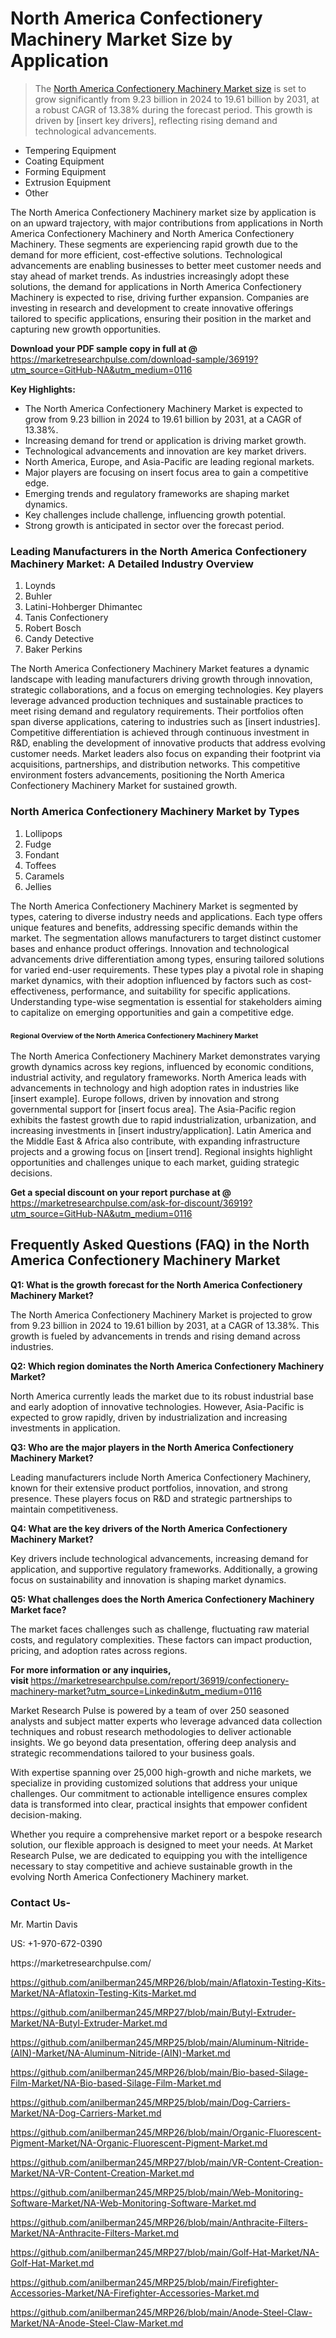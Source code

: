 <h1>North America Confectionery Machinery Market&nbsp;Size by Application</h1><blockquote><p>The <a href="https://marketresearchpulse.com/download-sample/36919?utm_source=GitHub-NA&amp;utm_medium=0116">North America Confectionery Machinery Market size</a> is set to grow significantly from 9.23 billion in 2024 to 19.61 billion by 2031, at a robust CAGR of 13.38% during the forecast period. This growth is driven by [insert key drivers], reflecting rising demand and technological advancements.</p></blockquote><ul><li>Tempering Equipment <li> Coating Equipment <li> Forming Equipment <li> Extrusion Equipment <li> Other</li></ul><p>The North America Confectionery Machinery market size by application is on an upward trajectory, with major contributions from applications in North America Confectionery Machinery and North America Confectionery Machinery. These segments are experiencing rapid growth due to the demand for more efficient, cost-effective solutions. Technological advancements are enabling businesses to better meet customer needs and stay ahead of market trends. As industries increasingly adopt these solutions, the demand for applications in North America Confectionery Machinery is expected to rise, driving further expansion. Companies are investing in research and development to create innovative offerings tailored to specific applications, ensuring their position in the market and capturing new growth opportunities.</p><p><strong>Download your PDF sample copy in full at @ </strong><a href="https://marketresearchpulse.com/download-sample/36919?utm_source=GitHub-NA&amp;utm_medium=0116">https://marketresearchpulse.com/download-sample/36919?utm_source=GitHub-NA&amp;utm_medium=0116</a></p><p><strong>Key Highlights: </strong></p><ul><li>The North America Confectionery Machinery Market is expected to grow from 9.23 billion in 2024 to 19.61 billion by 2031, at a CAGR of 13.38%.</li><li>Increasing demand for trend or application is driving market growth.</li><li>Technological advancements and innovation are key market drivers.</li><li>North America, Europe, and Asia-Pacific are leading regional markets.</li><li>Major players are focusing on insert focus area to gain a competitive edge.</li><li>Emerging trends and regulatory frameworks are shaping market dynamics.</li><li>Key challenges include challenge, influencing growth potential.</li><li>Strong growth is anticipated in sector over the forecast period.</li></ul><h3>Leading Manufacturers in the North America Confectionery Machinery Market: A Detailed Industry Overview</h3><ol><li>Loynds</li><li>Buhler</li><li>Latini-Hohberger Dhimantec</li><li>Tanis Confectionery</li><li>Robert Bosch</li><li>Candy Detective</li><li>Baker Perkins</li></ol><div class="flex max-w-full flex-col flex-grow"><div class="min-h-8 text-message flex w-full flex-col items-end gap-2 whitespace-normal break-words [.text-message+&amp;]:mt-5" dir="auto" data-message-author-role="assistant" data-message-id="fd8432e4-4910-450d-b182-61b7bfb0a01f" data-message-model-slug="gpt-4o"><div class="flex w-full flex-col gap-1 empty:hidden first:pt-[3px]"><div class="markdown prose w-full break-words dark:prose-invert light"><p>The North America Confectionery Machinery Market features a dynamic landscape with leading manufacturers driving growth through innovation, strategic collaborations, and a focus on emerging technologies. Key players leverage advanced production techniques and sustainable practices to meet rising demand and regulatory requirements. Their portfolios often span diverse applications, catering to industries such as [insert industries]. Competitive differentiation is achieved through continuous investment in R&amp;D, enabling the development of innovative products that address evolving customer needs. Market leaders also focus on expanding their footprint via acquisitions, partnerships, and distribution networks. This competitive environment fosters advancements, positioning the North America Confectionery Machinery Market for sustained growth.</p></div></div></div></div><h3>North America Confectionery Machinery Market by Types</h3><ol><li>Lollipops <li> Fudge <li> Fondant <li> Toffees <li> Caramels <li> Jellies</li></ol><div class="flex max-w-full flex-col flex-grow"><div class="min-h-8 text-message flex w-full flex-col items-end gap-2 whitespace-normal break-words [.text-message+&amp;]:mt-5" dir="auto" data-message-author-role="assistant" data-message-id="084470be-0bb7-4664-bddf-5156b4f41249" data-message-model-slug="gpt-4o-mini"><div class="flex w-full flex-col gap-1 empty:hidden first:pt-[3px]"><div class="markdown prose w-full break-words dark:prose-invert light"><p>The North America Confectionery Machinery Market is segmented by types, catering to diverse industry needs and applications. Each type offers unique features and benefits, addressing specific demands within the market. The segmentation allows manufacturers to target distinct customer bases and enhance product offerings. Innovation and technological advancements drive differentiation among types, ensuring tailored solutions for varied end-user requirements. These types play a pivotal role in shaping market dynamics, with their adoption influenced by factors such as cost-effectiveness, performance, and suitability for specific applications. Understanding type-wise segmentation is essential for stakeholders aiming to capitalize on emerging opportunities and gain a competitive edge.</p></div></div></div></div><h3><span style="font-size: 11px;">Regional Overview of the North America Confectionery Machinery Market</span></h3><div class="flex max-w-full flex-col flex-grow"><div class="min-h-8 text-message flex w-full flex-col items-end gap-2 whitespace-normal break-words [.text-message+&amp;]:mt-5" dir="auto" data-message-author-role="assistant" data-message-id="e9038762-ce64-4e30-91c9-9bd413514231" data-message-model-slug="gpt-4o-mini"><div class="flex w-full flex-col gap-1 empty:hidden first:pt-[3px]"><div class="markdown prose w-full break-words dark:prose-invert light"><p>The North America Confectionery Machinery Market demonstrates varying growth dynamics across key regions, influenced by economic conditions, industrial activity, and regulatory frameworks. North America leads with advancements in technology and high adoption rates in industries like [insert example]. Europe follows, driven by innovation and strong governmental support for [insert focus area]. The Asia-Pacific region exhibits the fastest growth due to rapid industrialization, urbanization, and increasing investments in [insert industry/application]. Latin America and the Middle East &amp; Africa also contribute, with expanding infrastructure projects and a growing focus on [insert trend]. Regional insights highlight opportunities and challenges unique to each market, guiding strategic decisions.</p></div></div></div></div><p><strong>Get a special discount on your report purchase at @ </strong><a href="https://marketresearchpulse.com/ask-for-discount/36919?utm_source=GitHub-NA&amp;utm_medium=0116">https://marketresearchpulse.com/ask-for-discount/36919?utm_source=GitHub-NA&amp;utm_medium=0116</a></p><h2>Frequently Asked Questions (FAQ) in the North America Confectionery Machinery Market</h2><p><strong>Q1: What is the growth forecast for the North America Confectionery Machinery Market?</strong></p><p>The North America Confectionery Machinery Market is projected to grow from 9.23 billion in 2024 to 19.61 billion by 2031, at a CAGR of 13.38%. This growth is fueled by advancements in trends and rising demand across industries.</p><p><strong>Q2: Which region dominates the North America Confectionery Machinery Market?</strong></p><p>North America currently leads the market due to its robust industrial base and early adoption of innovative technologies. However, Asia-Pacific is expected to grow rapidly, driven by industrialization and increasing investments in application.</p><p><strong>Q3: Who are the major players in the North America Confectionery Machinery Market?</strong></p><p>Leading manufacturers include North America Confectionery Machinery, known for their extensive product portfolios, innovation, and strong presence. These players focus on R&amp;D and strategic partnerships to maintain competitiveness.</p><p><strong>Q4: What are the key drivers of the North America Confectionery Machinery Market?</strong></p><p>Key drivers include technological advancements, increasing demand for application, and supportive regulatory frameworks. Additionally, a growing focus on sustainability and innovation is shaping market dynamics.</p><p><strong>Q5: What challenges does the North America Confectionery Machinery Market face?</strong></p><p>The market faces challenges such as challenge, fluctuating raw material costs, and regulatory complexities. These factors can impact production, pricing, and adoption rates across regions.</p><p><strong>For more information or any inquiries, visit&nbsp;</strong><a href="https://marketresearchpulse.com/report/36919/confectionery-machinery-market?utm_source=Linkedin&utm_medium=0116">https://marketresearchpulse.com/report/36919/confectionery-machinery-market?utm_source=Linkedin&utm_medium=0116</a></p><p>Market Research Pulse is powered by a team of over 250 seasoned analysts and subject matter experts who leverage advanced data collection techniques and robust research methodologies to deliver actionable insights. We go beyond data presentation, offering deep analysis and strategic recommendations tailored to your business goals.</p><p>With expertise spanning over 25,000 high-growth and niche markets, we specialize in providing customized solutions that address your unique challenges. Our commitment to actionable intelligence ensures complex data is transformed into clear, practical insights that empower confident decision-making.</p><p>Whether you require a comprehensive market report or a bespoke research solution, our flexible approach is designed to meet your needs. At Market Research Pulse, we are dedicated to equipping you with the intelligence necessary to stay competitive and achieve sustainable growth in the evolving North America Confectionery Machinery market.</p><h3><strong>Contact Us-</strong></h3><p>Mr. Martin Davis</p><p>US: +1-970-672-0390</p><p>https://marketresearchpulse.com/</p><p><a href="https://github.com/anilberman245/MRP26/blob/main/Aflatoxin-Testing-Kits-Market/NA-Aflatoxin-Testing-Kits-Market.md">https://github.com/anilberman245/MRP26/blob/main/Aflatoxin-Testing-Kits-Market/NA-Aflatoxin-Testing-Kits-Market.md</a></p><p><a href="https://github.com/anilberman245/MRP27/blob/main/Butyl-Extruder-Market/NA-Butyl-Extruder-Market.md">https://github.com/anilberman245/MRP27/blob/main/Butyl-Extruder-Market/NA-Butyl-Extruder-Market.md</a></p><p><a href="https://github.com/anilberman245/MRP25/blob/main/Aluminum-Nitride-(AIN)-Market/NA-Aluminum-Nitride-(AIN)-Market.md">https://github.com/anilberman245/MRP25/blob/main/Aluminum-Nitride-(AIN)-Market/NA-Aluminum-Nitride-(AIN)-Market.md</a></p><p><a href="https://github.com/anilberman245/MRP26/blob/main/Bio-based-Silage-Film-Market/NA-Bio-based-Silage-Film-Market.md">https://github.com/anilberman245/MRP26/blob/main/Bio-based-Silage-Film-Market/NA-Bio-based-Silage-Film-Market.md</a></p><p><a href="https://github.com/anilberman245/MRP25/blob/main/Dog-Carriers-Market/NA-Dog-Carriers-Market.md">https://github.com/anilberman245/MRP25/blob/main/Dog-Carriers-Market/NA-Dog-Carriers-Market.md</a></p><p><a href="https://github.com/anilberman245/MRP26/blob/main/Organic-Fluorescent-Pigment-Market/NA-Organic-Fluorescent-Pigment-Market.md">https://github.com/anilberman245/MRP26/blob/main/Organic-Fluorescent-Pigment-Market/NA-Organic-Fluorescent-Pigment-Market.md</a></p><p><a href="https://github.com/anilberman245/MRP27/blob/main/VR-Content-Creation-Market/NA-VR-Content-Creation-Market.md">https://github.com/anilberman245/MRP27/blob/main/VR-Content-Creation-Market/NA-VR-Content-Creation-Market.md</a></p><p><a href="https://github.com/anilberman245/MRP25/blob/main/Web-Monitoring-Software-Market/NA-Web-Monitoring-Software-Market.md">https://github.com/anilberman245/MRP25/blob/main/Web-Monitoring-Software-Market/NA-Web-Monitoring-Software-Market.md</a></p><p><a href="https://github.com/anilberman245/MRP26/blob/main/Anthracite-Filters-Market/NA-Anthracite-Filters-Market.md">https://github.com/anilberman245/MRP26/blob/main/Anthracite-Filters-Market/NA-Anthracite-Filters-Market.md</a></p><p><a href="https://github.com/anilberman245/MRP27/blob/main/Golf-Hat-Market/NA-Golf-Hat-Market.md">https://github.com/anilberman245/MRP27/blob/main/Golf-Hat-Market/NA-Golf-Hat-Market.md</a></p><p><a href="https://github.com/anilberman245/MRP25/blob/main/Firefighter-Accessories-Market/NA-Firefighter-Accessories-Market.md">https://github.com/anilberman245/MRP25/blob/main/Firefighter-Accessories-Market/NA-Firefighter-Accessories-Market.md</a></p><p><a href="https://github.com/anilberman245/MRP26/blob/main/Anode-Steel-Claw-Market/NA-Anode-Steel-Claw-Market.md">https://github.com/anilberman245/MRP26/blob/main/Anode-Steel-Claw-Market/NA-Anode-Steel-Claw-Market.md</a></p>
